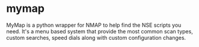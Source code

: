 # mymap
MyMap is a python wrapper for NMAP to help find the NSE scripts you need. It's a menu based system that provide the most common scan types, custom searches, speed dials along with custom configuration changes.

